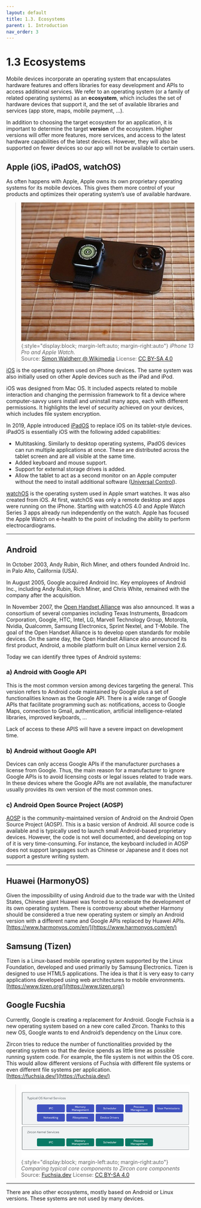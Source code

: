```yaml
---
layout: default
title: 1.3. Ecosystems
parent: 1. Introduction
nav_order: 3
---
```


# 1.3 Ecosystems

Mobile devices incorporate an operating system that encapsulates hardware features and offers libraries for easy development and APIs to access additional services. We refer to an operating system (or a family of related operating systems) as an **ecosystem**, which includes the set of hardware devices that support it, and the set of available libraries and services (app store, maps, mobile payment, ...). 

In addition to choosing the target ecosystem for an application, it is important to determine the target **version** of the ecosystem. Higher versions will offer more features, more services, and access to the latest hardware capabilities of the latest devices. However, they will also be supported on fewer devices so our app will not be available to certain users.

## Apple (iOS, iPadOS, watchOS)

As often happens with Apple, Apple owns its own proprietary operating systems for its mobile devices. This gives them more control of your products and optimizes their operating system’s use of available hardware.

> ![Apple devices](/images/01/apple-devices.jpg){:style="display:block; margin-left:auto; margin-right:auto"}
> *iPhone 13 Pro and Apple Watch.*  
> Source: [Simon Waldherr @ Wikimedia](https://commons.wikimedia.org/wiki/File:IPhone_13_Pro_and_Apple_Watch.jpg) License: [CC BY-SA 4.0](https://creativecommons.org/licenses/by-sa/4.0/)

[iOS](https://www.apple.com/ios) is the operating system used on iPhone devices. The same system was also initially used on other Apple devices such as the iPad and iPod.

iOS was designed from Mac OS. It included aspects related to mobile interaction and changing the permission framework to fit a device where computer-savvy users install and uninstall many apps, each with different permissions. It highlights the level of security achieved on your devices, which includes file system encryption.
	
In 2019, Apple introduced [iPadOS](https://www.apple.com/ipados) to replace iOS on its tablet-style devices. iPadOS is essentially iOS with the following added capabilities: 

-	Multitasking. Similarly to desktop operating systems, iPadOS devices can run multiple applications at once. These are distributed across the tablet screen and are all visible at the same time.
-	Added keyboard and mouse support.
-	Support for external storage drives is added.
-	Allow the tablet to act as a second monitor on an Apple computer without the need to install additional software ([Universal Control](https://support.apple.com/en-us/HT212757)).

[watchOS](https://www.apple.com/watchos) is the operating system used in Apple smart watches. It was also created from iOS.  At first, watchOS was only a remote desktop and apps were running on the iPhone. Starting with watchOS 4.0 and Apple Watch Series 3 apps already run independently on the watch.  Apple has focused the Apple Watch on e-health to the point of including the ability to perform electrocardiograms. 

---

## Android

In October 2003, Andy Rubin, Rich Miner, and others founded Android Inc. in Palo Alto, California (USA).

In August 2005, Google acquired Android Inc. Key employees of Android Inc., including Andy Rubin, Rich Miner, and Chris White, remained with the company after the acquisition.

In November 2007, the [Open Handset Alliance](https://www.openhandsetalliance.com/) was also announced. It was a consortium of several companies including Texas Instruments, Broadcom Corporation, Google, HTC, Intel, LG, Marvell Technology Group, Motorola, Nvidia, Qualcomm, Samsung Electronics, Sprint Nextel, and T-Mobile. The goal of the Open Handset Alliance is to develop open standards for mobile devices. On the same day, the Open Handset Alliance also announced its first product, Android, a mobile platform built on Linux kernel version 2.6. 

Today we can identify three types of Android systems:

### a) Android with Google API

This is the most common version among devices targeting the general.  This version refers to Android code maintained by Google plus a set of functionalities known as the Google API. There is a wide range of Google APIs that facilitate programming such as: notifications, access to Google Maps, connection to Gmail, authentication, artificial intelligence-related libraries, improved keyboards, …

Lack of access to these APIS will have a severe impact on development time.

### b) Android without Google API

Devices can only access Google APIs if the manufacturer purchases a license from  Google. Thus, the main reason for a manufacturer to ignore Google APIs is to avoid licensing costs or legal issues related to trade wars. In these devices where the Google APIs are not available, the manufacturer usually provides its own version of the most common ones.


### c)	Android Open Source Project  (AOSP) 

[AOSP](https://source.android.com) is the community-maintained version of Android on the Android Open Source Project (AOSP). This is a basic version of Android. All source code is available and is typically used to launch small Android-based proprietary devices. However, the code is not well documented, and developing on top of it is very time-consuming. For instance, the keyboard included in AOSP does not support languages such as Chinese or Japanese and it does not support a gesture writing system.

---

## Huawei (HarmonyOS)

Given the impossibility of using Android due to the trade war with the United States, Chinese giant Huawei was forced to accelerate the development of its own operating system. There is controversy about whether Harmony should be considered a true new operating system or simply an Android version with a different name and Google APIs replaced by Huawei APIs.  
[https://www.harmonyos.com/en/](https://www.harmonyos.com/en/)


##	Samsung (Tizen)
Tizen is a Linux-based mobile operating system supported by the Linux Foundation, developed and used primarily by Samsung Electronics. Tizen is designed to use HTML5 applications. The idea is that it is very easy to carry applications developed using web architectures to mobile environments.  
[https://www.tizen.org/](https://www.tizen.org/)

## Google Fucshia

Currently, Google is creating a replacement for Android. Google Fuchsia is a new operating system based on a new core called Zircon. Thanks to this new OS, Google wants to end Android’s dependency on the Linux core.

Zircon tries to reduce the number of functionalities provided by the operating system so that the device spends as little time as possible running system code. For example, the file system is not within the OS core. This would allow different versions of Fuchsia with different file systems or even different file systems per application.  
[https://fuchsia.dev/](https://fuchsia.dev/)


> ![Zircon](/images/01/zircon.png){:style="display:block; margin-left:auto; margin-right:auto"}
> *Comparing typical core components to Zircon core components*  
> Source: [Fuchsia.dev](https://fuchsia.dev/fuchsia-src/get-started/learn/intro/zircon) License: [CC BY-SA 4.0](https://creativecommons.org/licenses/by-sa/4.0/)

---

There are also other ecosystems, mostly based on Android or Linux versions. These systems are not used by many devices.
